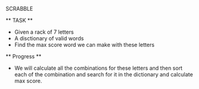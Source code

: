 SCRABBLE

** TASK **
- Given a rack of 7 letters
- A disctionary of valid words
- Find the max score word we can make with these letters

** Progress **
- We will calculate all the combinations for these letters and then sort each of the combination and search for it in the dictionary and calculate max score.



